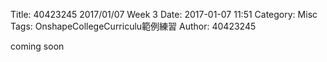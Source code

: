 Title: 40423245 2017/01/07 Week 3
Date: 2017-01-07 11:51
Category: Misc
Tags: OnshapeCollegeCurriculu範例練習
Author: 40423245

coming soon







